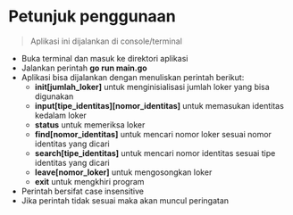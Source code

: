 # Petunjuk penggunaan
> Aplikasi ini dijalankan di console/terminal
- Buka terminal dan masuk ke direktori aplikasi
- Jalankan perintah **go run main.go**
- Aplikasi bisa dijalankan dengan menuliskan perintah berikut:
    - **init[jumlah_loker]** untuk menginisialisasi jumlah loker yang bisa digunakan
    - **input[tipe_identitas][nomor_identitas]** untuk memasukan identitas kedalam loker
    - **status** untuk memeriksa loker
    - **find[nomor_identitas]** untuk mencari nomor loker sesuai nomor identitas yang dicari
    - **search[tipe_identitas]** untuk mencari nomor identitas sesuai tipe identitas yang dicari 
    - **leave[nomor_loker]** untuk mengosongkan loker
    - **exit** untuk mengkhiri program
- Perintah bersifat case insensitive
- Jika perintah tidak sesuai maka akan muncul peringatan